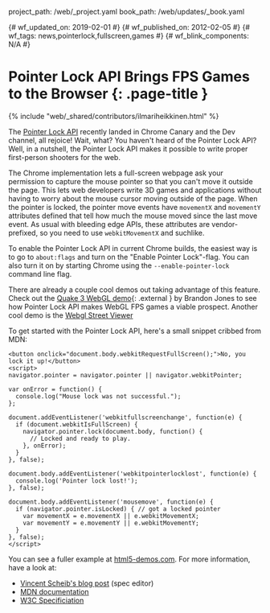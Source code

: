 project_path: /web/_project.yaml book_path: /web/updates/_book.yaml

{# wf_updated_on: 2019-02-01 #} {# wf_published_on: 2012-02-05 #} {# wf_tags: news,pointerlock,fullscreen,games #} {# wf_blink_components: N/A #}

# Pointer Lock API Brings FPS Games to the Browser {: .page-title }

{% include "web/_shared/contributors/ilmariheikkinen.html" %}

The [Pointer Lock API](https://w3c.github.io/pointerlock/) recently landed in Chrome Canary and the Dev channel, all rejoice! Wait, what? You haven't heard of the Pointer Lock API? Well, in a nutshell, the Pointer Lock API makes it possible to write proper first-person shooters for the web.

The Chrome implementation lets a full-screen webpage ask your permission to capture the mouse pointer so that you can't move it outside the page. This lets web developers write 3D games and applications without having to worry about the mouse cursor moving outside of the page. When the pointer is locked, the pointer move events have `movementX` and `movementY` attributes defined that tell how much the mouse moved since the last move event. As usual with bleeding edge APIs, these attributes are vendor-prefixed, so you need to use `webkitMovementX` and suchlike.

To enable the Pointer Lock API in current Chrome builds, the easiest way is to go to `about:flags` and turn on the "Enable Pointer Lock"-flag. You can also turn it on by starting Chrome using the `--enable-pointer-lock` command line flag.

There are already a couple cool demos out taking advantage of this feature. Check out the [Quake 3 WebGL demo](http://media.tojicode.com/q3bsp/){: .external } by Brandon Jones to see how Pointer Lock API makes WebGL FPS games a viable prospect. Another cool demo is the [Webgl Street Viewer](https://www.clicktorelease.com/code/street/)

To get started with the Pointer Lock API, here's a small snippet cribbed from MDN:

    <button onclick="document.body.webkitRequestFullScreen();">No, you lock it up!</button>
    <script>
    navigator.pointer = navigator.pointer || navigator.webkitPointer;
    
    var onError = function() {
      console.log("Mouse lock was not successful.");
    };
    
    document.addEventListener('webkitfullscreenchange', function(e) {
      if (document.webkitIsFullScreen) {
        navigator.pointer.lock(document.body, function() {
          // Locked and ready to play.
        }, onError);
      }
    }, false);
    
    document.body.addEventListener('webkitpointerlocklost', function(e) {
      console.log('Pointer lock lost!');
    }, false);
    
    document.body.addEventListener('mousemove', function(e) {
      if (navigator.pointer.isLocked) { // got a locked pointer
        var movementX = e.movementX || e.webkitMovementX;
        var movementY = e.movementY || e.webkitMovementY;
      }
    }, false);
    </script>
    

You can see a fuller example at [html5-demos.com](http://html5-demos.appspot.com/static/html5-therealbleedingedge/demos/mouselock.html). For more information, have a look at:

- [Vincent Scheib's blog post](http://beautifulpixels.blogspot.com/2012/01/javascript-pointer-lock-mouse-lock-in.html) (spec editor)
- [MDN documentation](https://developer.mozilla.org/en-US/docs/Web/API/Pointer_Lock_API)
- [W3C Specificiation](https://w3c.github.io/pointerlock/)
